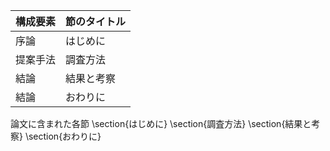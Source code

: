 構成要素 | 節のタイトル
 --- | --- 
序論 | はじめに
提案手法 | 調査方法
結論 | 結果と考察
結論 | おわりに

論文に含まれた各節
\section{はじめに}
\section{調査方法}
\section{結果と考察}
\section{おわりに}
